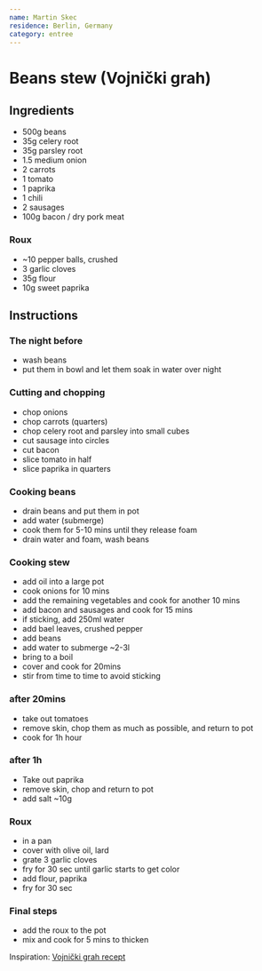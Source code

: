 ```yaml
---
name: Martin Skec
residence: Berlin, Germany
category: entree
---
```


# Beans stew (Vojnički grah)

## Ingredients 
* 500g beans
* 35g celery root
* 35g parsley root
* 1.5 medium onion
* 2 carrots
* 1 tomato
* 1 paprika
* 1 chili
* 2 sausages
* 100g bacon / dry pork meat

### Roux
* ~10 pepper balls, crushed
* 3 garlic cloves
* 35g flour
* 10g sweet paprika

## Instructions
### The night before
* wash beans
* put them in bowl and let them soak in water over night

### Cutting and chopping
* chop onions
* chop carrots (quarters)
* chop celery root and parsley into small cubes
* cut sausage into circles
* cut bacon 
* slice tomato in half
* slice paprika in quarters

### Cooking beans
* drain beans and put them in pot
* add water (submerge)
* cook them for 5-10 mins until they release foam
* drain water and foam, wash beans

### Cooking stew
* add oil into a large pot
* cook onions for 10 mins
* add the remaining vegetables and cook for another 10 mins
* add bacon and sausages and cook for 15 mins
* if sticking, add 250ml water
* add bael leaves, crushed pepper
* add beans
* add water to submerge ~2-3l
* bring to a boil
* cover and cook for 20mins
* stir from time to time to avoid sticking 

### after 20mins
* take out tomatoes
* remove skin, chop them as much as possible, and return to pot
* cook for 1h hour

### after 1h
* Take out paprika
* remove skin, chop and return to pot
* add salt ~10g

### Roux
* in a pan
* cover with olive oil, lard
* grate 3 garlic cloves
* fry for 30 sec until garlic starts to get color
* add flour, paprika
* fry for 30 sec

### Final steps
* add the roux to the pot
* mix and cook for 5 mins to thicken

Inspiration: [Vojnički grah recept](https://sasina-kuhinja.com/videorecepti/vojnicki-grah-recept)
